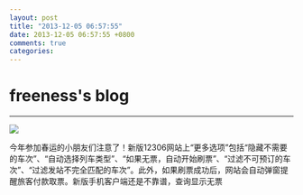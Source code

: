 ```yaml
---
layout: post
title: "2013-12-05 06:57:55"
date: 2013-12-05 06:57:55 +0800
comments: true
categories: 
---
```


# freeness's blog

----------

![](http://okqmqrbgo.bkt.clouddn.com/201312050657551.jpg)

>
今年参加春运的小朋友们注意了！新版12306网站上“更多选项”包括“隐藏不需要的车次”、“自动选择列车类型”、“如果无票，自动开始刷票”、“过滤不可预订的车次”、“过滤发站不完全匹配的车次”。此外，如果刷票成功后，网站会自动弹窗提醒旅客付款取票。新版手机客户端还是不靠谱，查询显示无票